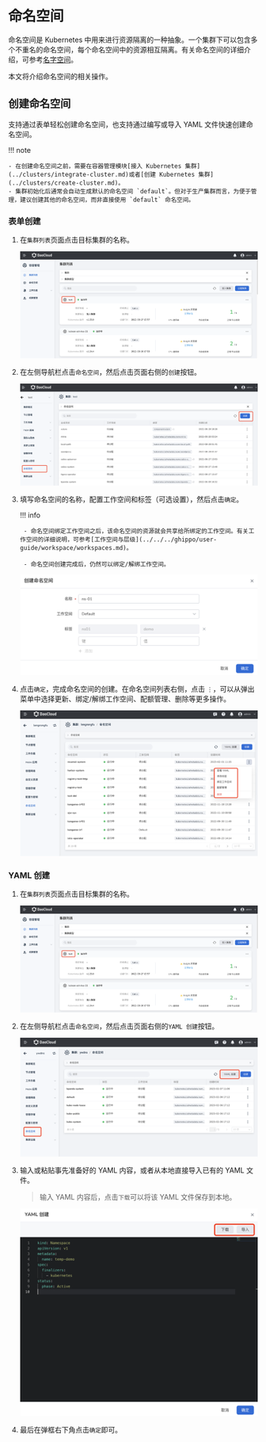 # 命名空间

命名空间是 Kubernetes 中用来进行资源隔离的一种抽象。一个集群下可以包含多个不重名的命名空间，每个命名空间中的资源相互隔离。有关命名空间的详细介绍，可参考[名字空间](https://kubernetes.io/zh-cn/docs/concepts/overview/working-with-objects/namespaces/)。

本文将介绍命名空间的相关操作。

## 创建命名空间

支持通过表单轻松创建命名空间，也支持通过编写或导入 YAML 文件快速创建命名空间。

!!! note

    - 在创建命名空间之前，需要在容器管理模块[接入 Kubernetes 集群](../clusters/integrate-cluster.md)或者[创建 Kubernetes 集群](../clusters/create-cluster.md)。
    - 集群初始化后通常会自动生成默认的命名空间 `default`。但对于生产集群而言，为便于管理，建议创建其他的命名空间，而非直接使用 `default` 命名空间。

### 表单创建

1. 在`集群列表`页面点击目标集群的名称。

    ![集群详情](../../images/crd01.png)

2. 在左侧导航栏点击`命名空间`，然后点击页面右侧的`创建`按钮。

    ![点击创建](../../images/ns01.png)

3. 填写命名空间的名称，配置工作空间和标签（可选设置），然后点击`确定`。

    !!! info

        - 命名空间绑定工作空间之后，该命名空间的资源就会共享给所绑定的工作空间。有关工作空间的详细说明，可参考[工作空间与层级](../../../ghippo/user-guide/workspace/workspaces.md)。

        - 命名空间创建完成后，仍然可以绑定/解绑工作空间。

    ![填写表单](../../images/ns02.png)

4. 点击`确定`，完成命名空间的创建。在命名空间列表右侧，点击 `⋮`，可以从弹出菜单中选择更新、绑定/解绑工作空间、配额管理、删除等更多操作。

    ![更多操作](../../images/ns03.png)

### YAML 创建

1. 在`集群列表`页面点击目标集群的名称。

    ![集群详情](../../images/crd01.png)

2. 在左侧导航栏点击`命名空间`，然后点击页面右侧的`YAML 创建`按钮。

    ![点击创建](../../images/ns00.png)

3. 输入或粘贴事先准备好的 YAML 内容，或者从本地直接导入已有的 YAML 文件。

    > 输入 YAML 内容后，点击`下载`可以将该 YAML 文件保存到本地。

    ![点击创建](../../images/ns04.png)

4. 最后在弹框右下角点击`确定`即可。
